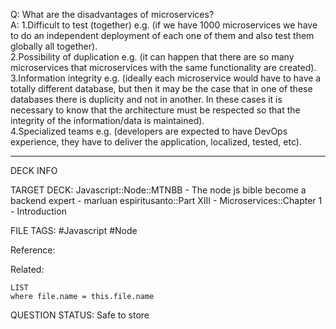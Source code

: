 Q: What are the disadvantages of microservices?  
A: 1.Difficult to test (together) e.g. (if we have 1000 microservices we have to do an independent deployment of each one of them and also test them globally all together).  
2.Possibility of duplication e.g. (it can happen that there are so many microservices that microservices with the same functionality are created).  
3.Information integrity e.g. (ideally each microservice would have to have a totally different database, but then it may be the case that in one of these databases there is duplicity and not in another. In these cases it is necessary to know that the architecture must be respected so that the integrity of the information/data is maintained).  
4.Specialized teams e.g. (developers are expected to have DevOps experience, they have to deliver the application, localized, tested, etc).
<!--ID: 1693660757462-->

---

DECK INFO

TARGET DECK: Javascript::Node::MTNBB - The node js bible become a backend expert - marluan espiritusanto::Part XIII - Microservices::Chapter 1 - Introduction

FILE TAGS: #Javascript #Node

Reference:

Related:

```dataview
LIST
where file.name = this.file.name
```

QUESTION STATUS: Safe to store